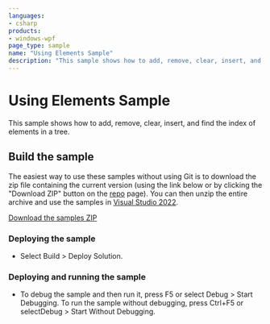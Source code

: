 ```yaml
---
languages:
- csharp
products:
- windows-wpf
page_type: sample
name: "Using Elements Sample"        
description: "This sample shows how to add, remove, clear, insert, and find the index of elements in a tree."
---
```


# Using Elements Sample
This sample shows how to add, remove, clear, insert, and find the index of elements in a tree.

## Build the sample
The easiest way to use these samples without using Git is to download the zip file containing the current version (using the link below or by clicking the "Download ZIP" button on the [repo](https://github.com/microsoft/WPF-Samples?tab=readme-ov-file) page). You can then unzip the entire archive and use the samples in [Visual Studio 2022](https://www.visualstudio.com/wpf-vs).

[Download the samples ZIP](../../archive/main.zip)

### Deploying the sample
- Select Build > Deploy Solution. 

### Deploying and running the sample
- To debug the sample and then run it, press F5 or select Debug >  Start Debugging. To run the sample without debugging, press Ctrl+F5 or selectDebug > Start Without Debugging. 


